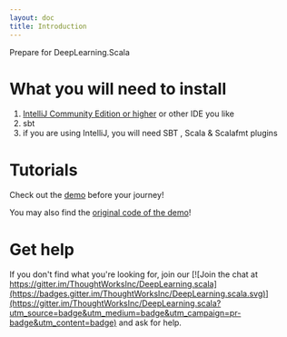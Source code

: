 ```yaml
---
layout: doc
title: Introduction
---
```


Prepare for DeepLearning.Scala

# What you will need to install

1. [IntelliJ Community Edition or higher](http://www.jetbrains.com/idea/) or other IDE you like
2. sbt
3. if you are using IntelliJ, you will need SBT , Scala & Scalafmt plugins

# Tutorials

Check out the [demo](../demo/) before your journey!

You may also find the [original code of the demo](https://github.com/izhangzhihao/deeplearning-tutorial)!

# Get help

If you don't find what you're looking for, join our [![Join the chat at https://gitter.im/ThoughtWorksInc/DeepLearning.scala](https://badges.gitter.im/ThoughtWorksInc/DeepLearning.scala.svg)](https://gitter.im/ThoughtWorksInc/DeepLearning.scala?utm_source=badge&utm_medium=badge&utm_campaign=pr-badge&utm_content=badge)
 and ask for help.
